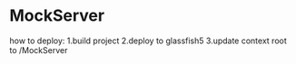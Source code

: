 # MockServer

how to deploy:
1.build project
2.deploy to glassfish5
3.update context root to /MockServer

